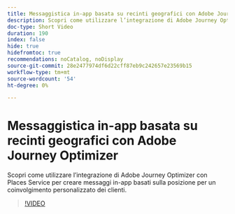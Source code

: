 ```yaml
---
title: Messaggistica in-app basata su recinti geografici con Adobe Journey Optimizer
description: Scopri come utilizzare l’integrazione di Adobe Journey Optimizer con Places Service per creare messaggi in-app basati sulla posizione per un coinvolgimento personalizzato dei clienti.
doc-type: Short Video
duration: 190
index: false
hide: true
hidefromtoc: true
recommendations: noCatalog, noDisplay
source-git-commit: 28e2477974df6d22cff87eb9c242657e23569b15
workflow-type: tm+mt
source-wordcount: '54'
ht-degree: 0%

---
```



# Messaggistica in-app basata su recinti geografici con Adobe Journey Optimizer

Scopri come utilizzare l’integrazione di Adobe Journey Optimizer con Places Service per creare messaggi in-app basati sulla posizione per un coinvolgimento personalizzato dei clienti.

<!-- 72_S522_3442522_189_geofencebased-inapp-messaging-with-adobe-journey-optimizer -->
>[!VIDEO](https://video.tv.adobe.com/v/3458203/?learn=on&enablevpops=true)
